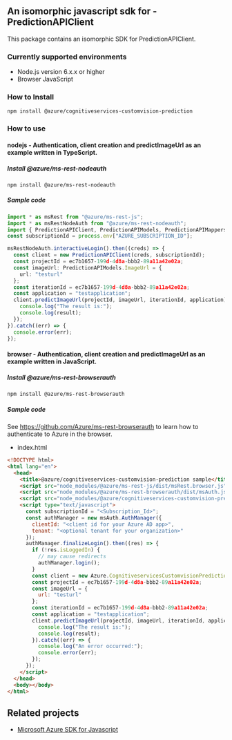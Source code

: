 ## An isomorphic javascript sdk for - PredictionAPIClient

This package contains an isomorphic SDK for PredictionAPIClient.

### Currently supported environments

- Node.js version 6.x.x or higher
- Browser JavaScript

### How to Install

```
npm install @azure/cognitiveservices-customvision-prediction
```

### How to use

#### nodejs - Authentication, client creation and predictImageUrl  as an example written in TypeScript.

##### Install @azure/ms-rest-nodeauth

```
npm install @azure/ms-rest-nodeauth
```

##### Sample code

```ts
import * as msRest from "@azure/ms-rest-js";
import * as msRestNodeAuth from "@azure/ms-rest-nodeauth";
import { PredictionAPIClient, PredictionAPIModels, PredictionAPIMappers } from "@azure/cognitiveservices-customvision-prediction";
const subscriptionId = process.env["AZURE_SUBSCRIPTION_ID"];

msRestNodeAuth.interactiveLogin().then((creds) => {
  const client = new PredictionAPIClient(creds, subscriptionId);
  const projectId = ec7b1657-199d-4d8a-bbb2-89a11a42e02a;
  const imageUrl: PredictionAPIModels.ImageUrl = {
    url: "testurl"
  };
  const iterationId = ec7b1657-199d-4d8a-bbb2-89a11a42e02a;
  const application = "testapplication";
  client.predictImageUrl(projectId, imageUrl, iterationId, application).then((result) => {
    console.log("The result is:");
    console.log(result);
  });
}).catch((err) => {
  console.error(err);
});
```

#### browser - Authentication, client creation and predictImageUrl  as an example written in JavaScript.

##### Install @azure/ms-rest-browserauth

```
npm install @azure/ms-rest-browserauth
```

##### Sample code

See https://github.com/Azure/ms-rest-browserauth to learn how to authenticate to Azure in the browser.

- index.html
```html
<!DOCTYPE html>
<html lang="en">
  <head>
    <title>@azure/cognitiveservices-customvision-prediction sample</title>
    <script src="node_modules/@azure/ms-rest-js/dist/msRest.browser.js"></script>
    <script src="node_modules/@azure/ms-rest-browserauth/dist/msAuth.js"></script>
    <script src="node_modules/@azure/cognitiveservices-customvision-prediction/dist/cognitiveservices-customvision-prediction.js"></script>
    <script type="text/javascript">
      const subscriptionId = "<Subscription_Id>";
      const authManager = new msAuth.AuthManager({
        clientId: "<client id for your Azure AD app>",
        tenant: "<optional tenant for your organization>"
      });
      authManager.finalizeLogin().then((res) => {
        if (!res.isLoggedIn) {
          // may cause redirects
          authManager.login();
        }
        const client = new Azure.CognitiveservicesCustomvisionPrediction.PredictionAPIClient(res.creds, subscriptionId);
        const projectId = ec7b1657-199d-4d8a-bbb2-89a11a42e02a;
        const imageUrl = {
          url: "testurl"
        };
        const iterationId = ec7b1657-199d-4d8a-bbb2-89a11a42e02a;
        const application = "testapplication";
        client.predictImageUrl(projectId, imageUrl, iterationId, application).then((result) => {
          console.log("The result is:");
          console.log(result);
        }).catch((err) => {
          console.log("An error occurred:");
          console.error(err);
        });
      });
    </script>
  </head>
  <body></body>
</html>
```

## Related projects

- [Microsoft Azure SDK for Javascript](https://github.com/Azure/azure-sdk-for-js)
